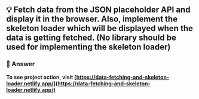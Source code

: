 ## 💡 Fetch data from the JSON placeholder API and display it in the browser. Also, implement the skeleton loader which will be displayed when the data is getting fetched. (No library should be used for implementing the skeleton loader)

### 🚀 Answer

**To see project action, visit [https://data-fetching-and-skeleton-loader.netlify.app/](https://data-fetching-and-skeleton-loader.netlify.app/)**
